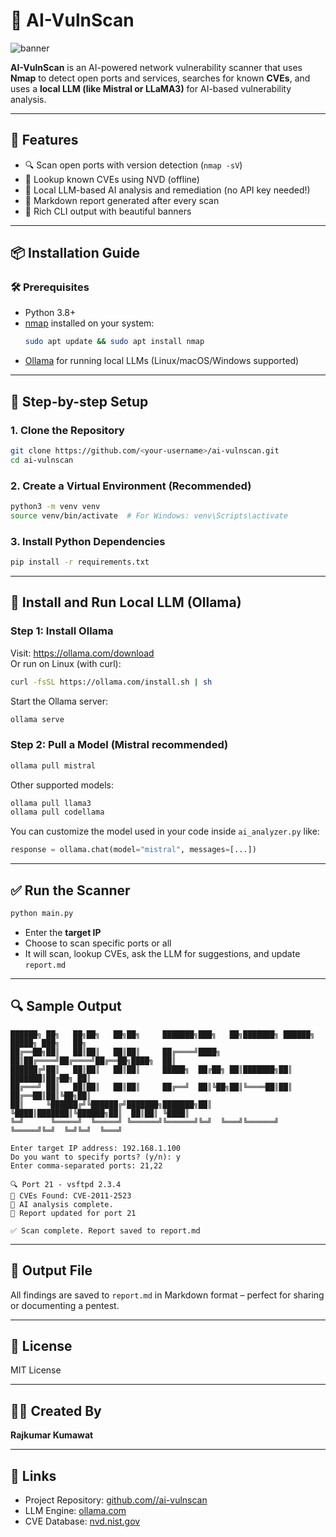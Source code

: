 # 🔐 AI-VulnScan

![banner](https://img.shields.io/badge/AI%20Network%20Scanner-AI%20+%20Nmap%20+%20CVE%20Lookup%20+%20LLM-blueviolet?style=for-the-badge)

**AI-VulnScan** is an AI-powered network vulnerability scanner that uses **Nmap** to detect open ports and services, searches for known **CVEs**, and uses a **local LLM (like Mistral or LLaMA3)** for AI-based vulnerability analysis.

---

## 🚀 Features

- 🔍 Scan open ports with version detection (`nmap -sV`)
- 📜 Lookup known CVEs using NVD (offline)
- 🧠 Local LLM-based AI analysis and remediation (no API key needed!)
- 📄 Markdown report generated after every scan
- 🎨 Rich CLI output with beautiful banners

---

## 📦 Installation Guide

### 🛠 Prerequisites

- Python 3.8+
- [nmap](https://nmap.org/) installed on your system:
    ```bash
    sudo apt update && sudo apt install nmap
    ```
- [Ollama](https://ollama.com/) for running local LLMs (Linux/macOS/Windows supported)

---

## 🧪 Step-by-step Setup

### 1. Clone the Repository

```bash
git clone https://github.com/<your-username>/ai-vulnscan.git
cd ai-vulnscan
```

### 2. Create a Virtual Environment (Recommended)

```bash
python3 -m venv venv
source venv/bin/activate  # For Windows: venv\Scripts\activate
```

### 3. Install Python Dependencies

```bash
pip install -r requirements.txt
```

---

## 🤖 Install and Run Local LLM (Ollama)

### Step 1: Install Ollama

Visit: https://ollama.com/download  
Or run on Linux (with curl):

```bash
curl -fsSL https://ollama.com/install.sh | sh
```

Start the Ollama server:

```bash
ollama serve
```

### Step 2: Pull a Model (Mistral recommended)

```bash
ollama pull mistral
```

Other supported models:

```bash
ollama pull llama3
ollama pull codellama
```

You can customize the model used in your code inside `ai_analyzer.py` like:

```python
response = ollama.chat(model="mistral", messages=[...])
```

---

## ✅ Run the Scanner

```bash
python main.py
```

- Enter the **target IP**
- Choose to scan specific ports or all
- It will scan, lookup CVEs, ask the LLM for suggestions, and update `report.md`

---

## 🔍 Sample Output

```text
██████╗ ██╗   ██╗██╗   ██╗██╗     ███████╗███╗   ██╗███████╗ ██████╗ █████╗ ███╗   ██╗
██╔══██╗██║   ██║██║   ██║██║     ██╔════╝████╗  ██║██╔════╝██╔════╝██╔══██╗████╗  ██║
██████╔╝██║   ██║██║   ██║██║     █████╗  ██╔██╗ ██║███████╗██║     ███████║██╔██╗ ██║
██╔═══╝ ██║   ██║██║   ██║██║     ██╔══╝  ██║╚██╗██║╚════██║██║     ██╔══██║██║╚██╗██║
██║     ╚██████╔╝╚██████╔╝███████╗███████╗██║ ╚████║███████║╚██████╗██║  ██║██║ ╚████║
╚═╝      ╚═════╝  ╚═════╝ ╚══════╝╚══════╝╚═╝  ╚═══╝╚══════╝ ╚═════╝╚═╝  ╚═╝╚═╝  ╚═══╝

Enter target IP address: 192.168.1.100
Do you want to specify ports? (y/n): y
Enter comma-separated ports: 21,22

🔍 Port 21 - vsftpd 2.3.4
📜 CVEs Found: CVE-2011-2523
🧠 AI analysis complete.
📄 Report updated for port 21

✅ Scan complete. Report saved to report.md
```

---

## 📄 Output File

All findings are saved to `report.md` in Markdown format – perfect for sharing or documenting a pentest.

---

## 📜 License

MIT License

---

## 👨‍💻 Created By

**Rajkumar Kumawat**

---

## 🔗 Links

- Project Repository: [github.com/<your-username>/ai-vulnscan](https://github.com/<your-username>/ai-vulnscan)
- LLM Engine: [ollama.com](https://ollama.com)
- CVE Database: [nvd.nist.gov](https://nvd.nist.gov)
